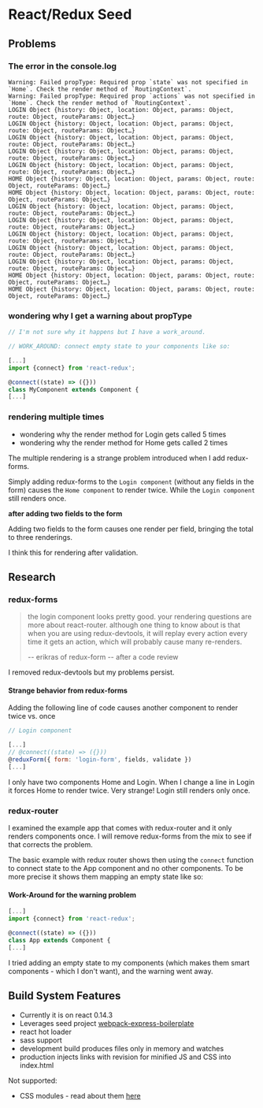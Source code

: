 
# React/Redux Seed


## Problems

### The error in the console.log

```text
Warning: Failed propType: Required prop `state` was not specified in `Home`. Check the render method of `RoutingContext`.
Warning: Failed propType: Required prop `actions` was not specified in `Home`. Check the render method of `RoutingContext`.
LOGIN Object {history: Object, location: Object, params: Object, route: Object, routeParams: Object…}
LOGIN Object {history: Object, location: Object, params: Object, route: Object, routeParams: Object…}
LOGIN Object {history: Object, location: Object, params: Object, route: Object, routeParams: Object…}
LOGIN Object {history: Object, location: Object, params: Object, route: Object, routeParams: Object…}
LOGIN Object {history: Object, location: Object, params: Object, route: Object, routeParams: Object…}
HOME Object {history: Object, location: Object, params: Object, route: Object, routeParams: Object…}
HOME Object {history: Object, location: Object, params: Object, route: Object, routeParams: Object…}
LOGIN Object {history: Object, location: Object, params: Object, route: Object, routeParams: Object…}
LOGIN Object {history: Object, location: Object, params: Object, route: Object, routeParams: Object…}
LOGIN Object {history: Object, location: Object, params: Object, route: Object, routeParams: Object…}
LOGIN Object {history: Object, location: Object, params: Object, route: Object, routeParams: Object…}
LOGIN Object {history: Object, location: Object, params: Object, route: Object, routeParams: Object…}
HOME Object {history: Object, location: Object, params: Object, route: Object, routeParams: Object…}
HOME Object {history: Object, location: Object, params: Object, route: Object, routeParams: Object…}
```



### wondering why I get a warning about propType


```js
// I'm not sure why it happens but I have a work_around.

// WORK_AROUND: connect empty state to your components like so:

[...]
import {connect} from 'react-redux';

@connect((state) => ({}))
class MyComponent extends Component {
[...]
```

### rendering multiple times

- wondering why the render method for Login gets called 5 times
- wondering why the render method for Home gets called 2 times

The multiple rendering is a strange problem introduced when I add redux-forms.

Simply adding redux-forms to the `Login component` (without any fields in the form)
causes the `Home component` to render twice.  While the `Login component` still renders once.

__after adding two fields to the form__

Adding two fields to the form causes one render per field, bringing the total to three renderings.

I think this for rendering after validation.










## Research


### redux-forms

> the login component looks pretty good. your rendering questions are more about react-router. although one thing to know about is that when you are using redux-devtools, it will replay every action every time it gets an action, which will probably cause many re-renders.
>
>-- erikras of redux-form -- after a code review

I removed redux-devtools but my problems persist.


#### Strange behavior from redux-forms

Adding the following line of code causes another component to render twice vs. once
```js
// Login component

[...]
// @connect((state) => ({}))
@reduxForm({ form: 'login-form', fields, validate })
[...]
```

I only have two components Home and Login.  When I change a line in Login it
forces Home to render twice.  Very strange! Login still renders only once.




### redux-router

I examined the example app that comes with redux-router and it only renders components once.
I will remove redux-forms from the mix to see if that corrects the problem.

The basic example with redux router shows then using the `connect` function to connect state
to the App component and no other components.  To be more precise it shows them mapping an empty state like so:

#### Work-Around for the warning problem

```js
[...]
import {connect} from 'react-redux';

@connect((state) => ({}))
class App extends Component {
[...]
```

I tried adding an empty state to my components (which makes them smart components - which I don't want),
and the warning went away.

















## Build System Features

- Currently it is on react 0.14.3
- Leverages seed project [webpack-express-boilerplate][seed]
- react hot loader
- sass support
- development build produces files only in memory and watches
- production injects links with revision for minified JS and CSS into index.html


Not supported:

- CSS modules - read about them [here](http://glenmaddern.com/articles/css-modules)

[seed]:https://github.com/christianalfoni/webpack-express-boilerplate.git
